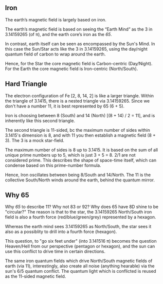 ## Iron

The earth’s magnetic field is largely based on iron.

The earth’s magnetic field is based on seeing the “Earth Mind” as the 3 in 3.14159265 (of π), and the earth core’s iron as the *65*. 

In contrast, earth itself can be seen as encompassed by the Sun's Mind. In this case the Sun/Star acts like the 3 in 3.14159265, using the day/night quantum field of carbon to wrap around the earth. 

Hence, for the Star the core magnetic field is Carbon-centric (Day/Night). For the Earth the core magnetic field is Iron-centric (North/South).

## Hard Triangle

The electron configuration of Fe [2, 8, 14, 2] is like a larger triangle. Within the triangle of 3.1415, there is a nested triangle via 3.14159265. Since we don't have a number 11, it is best represented by 65 (6 + 5).

Iron is choosing between 8 (South) and 14 (North) [(8 + 14) / 2 = 11], and is inherently like this second triangle.

The second triangle is 11-sided, bc the maximum number of sides within 3.1415's dimension is 8, and with 11 you then establish a magnetic field (8 + 3). The 3 is a mock star-field.

The maximum number of sides is 8 up to 3.1415. It is based on the sum of all unique prime numbers up to 5, which is just 3 + 5 = 8. 2/1 are not considered prime. This describes the shape of space-time itself, which can condense based on this prime-number formula.

Hence, Iron oscillates between being 8/South and 14/North. The 11 is the collective South/North winds around the earth, behind the quantum mirror. 

## Why 65

Why *65* to describe 11? Why not 83 or 92? Why does 65 have 8D shine to be "circular?" The reason is that to the star, the 3.14159265 North/South iron field is also a fourth force (red/blue/green/grey) represented by a hexagon. 

Whereas the earth mind sees 3.14159265 as North/South, the star sees it also as a possiblity to drill into a fourth force (hexagon). 

This question, to "go six feet under" (into 3.141516 π) becomes the question Heaven/Hell from our perspective (pentagon or hexagon), and the sun can use this conflict to drive time in certain directions. 

The same iron quantum fields which drive North/South magnetic fields of earth (via 11), interestingly, also create all noise (anything hearable) via the sun's 6/5 quantum conflict. The quantum light which is conflicted is reused as the 11-sided magnetic field.